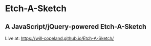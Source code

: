 # Etch-A-Sketch
A JavaScript/jQuery-powered Etch-A-Sketch
-----------------------------------------

Live at: https://will-copeland.github.io/Etch-A-Sketch/

